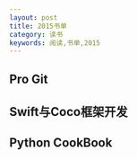 ```yaml
---
layout: post
title: 2015书单
category: 读书
keywords: 阅读,书单,2015
---
```


## Pro Git 

## Swift与Coco框架开发

## Python CookBook
